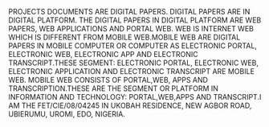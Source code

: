 PROJECTS DOCUMENTS ARE DIGITAL PAPERS. DIGITAL PAPERS ARE IN DIGITAL PLATFORM. THE DIGITAL PAPERS IN DIGITAL PLATFORM ARE WEB PAPERS, WEB APPLICATIONS AND PORTAL WEB. WEB IS INTERNET WEB WHICH IS DIFFERENT FROM MOBILE WEB.MOBILE WEB ARE DIGITAL PAPERS IN MOBILE COMPUTER OR COMPUTER AS ELECTRONIC PORTAL, ELECTRONIC WEB, ELECTRONIC APP AND ELECTRONIC TRANSCRIPT.THESE SEGMENT: ELECTRONIC PORTAL, ELECTRONIC WEB, ELECTRONIC APPLICATION AND ELECTRONIC TRANSCRIPT ARE MOBILE WEB. MOBILE WEB CONSISTS OF PORTAL,WEB, APPS AND TRANSCRIPTION.THESE ARE THE SEGMENT OR PLATFORM IN INFORMATION AND TECHNOLOGY: PORTAL,WEB,APPS AND TRANSCRIPT.I AM THE FET/CIE/08/04245 IN UKOBAH RESIDENCE, NEW AGBOR ROAD, UBIERUMU, UROMI, EDO, NIGERIA.
